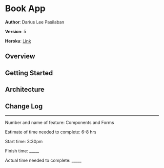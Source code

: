 
# Book App

**Author**: Darius Lee Pasilaban

**Version**: 5 

**Heroku**: [Link](https://pdariuslee-book-app.herokuapp.com/)

## Overview
<!-- Provide a high level overview of what this application is and why you are building it, beyond the fact that it's an assignment for a Code 301 class. (i.e. What's your problem domain?) -->

## Getting Started
<!-- What are the steps that a user must take in order to build this app on their own machine and get it running? -->

## Architecture
<!-- Provide a detailed description of the application design. What technologies (languages, libraries, etc) you're using, and any other relevant design information. -->

## Change Log
<!-- Use this area to document the iterative changes made to your application as each feature is successfully implemented. Use time stamps. Here's an examples:

01-01-2001 4:59pm - Application now has a fully-functional express server, with GET and POST routes for the book resource.

## Credits and Collaborations
<!-- Give credit (and a link) to other people or resources that helped you build this application. -->

---

Number and name of feature: Components and Forms

Estimate of time needed to complete: 6-8 hrs

Start time: 3:30pm

Finish time: _____

Actual time needed to complete: _____